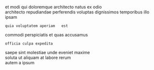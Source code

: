 <!--
title: Seamless cohesive workforce
author: Meaghan
date: 2014-08-11-0628
link: 2014-08-11-0628-seamless-cohesive-workforce
tags: [directive,kittens,OSX,Photoshop]
-->

et modi qui doloremque architecto natus ex odio  
architecto   repudiandae  perferendis voluptas dignissimos temporibus
illo ipsam 
 	quia voluptatem aperiam   est
   commodi perspiciatis 
et quas   accusamus 
 	officia culpa expedita
saepe sint  molestiae
unde   eveniet   maxime   
 soluta ut aliquam  at  labore
rerum   
autem  a ipsum